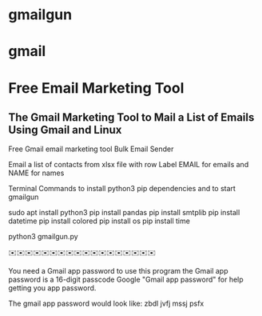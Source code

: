 # gmailgun
# gmail
# Free Email Marketing Tool

The Gmail Marketing Tool to Mail a List of Emails
Using Gmail and Linux
-------------------------------------------------

Free Gmail email marketing tool
Bulk Email Sender

Email a list of contacts from xlsx file 
with row Label EMAIL for emails
and NAME for names

Terminal Commands to install python3 
pip dependencies
and to start gmailgun

sudo apt install python3
pip install pandas 
pip install smtplib
pip install datetime
pip install colored
pip install os
pip install time

python3 gmailgun.py

✉️✉️✉️✉️✉️✉️✉️✉️✉️✉️✉️✉️✉️✉️✉️✉️✉️✉️

You need a Gmail app password to use this program
the Gmail app password is a 16-digit passcode
Google "Gmail app password" for help
getting you app password.

The gmail app password would look like:
zbdl jvfj mssj psfx
